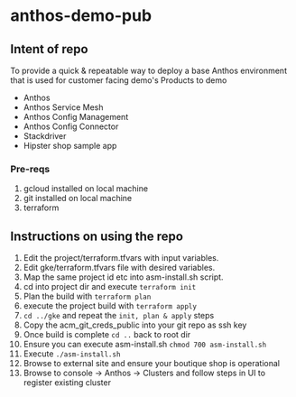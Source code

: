 # anthos-demo-pub

## Intent of repo
To provide a quick & repeatable way to deploy a base Anthos environment that is used for customer facing demo's
Products to demo
- Anthos
- Anthos Service Mesh
- Anthos Config Management
- Anthos Config Connector
- Stackdriver
- Hipster shop sample app

### Pre-reqs

1. gcloud installed on local machine
2. git installed on local machine
3. terraform

## Instructions on using the repo

1. Edit the project/terraform.tfvars with input variables.
2. Edit gke/terraform.tfvars file with desired variables.
3. Map the same project id etc into asm-install.sh script.
4. cd into project dir and execute `terraform init`
5. Plan the build with `terraform plan`
6. execute the project build with `terraform apply`
7. `cd ../gke` and repeat the `init, plan & apply` steps
8. Copy the acm_git_creds_public into your git repo as ssh key
9. Once build is complete `cd ..` back to root dir
10. Ensure you can execute asm-install.sh `chmod 700 asm-install.sh` 
11. Execute `./asm-install.sh`
12. Browse to external site and ensure your boutique shop is operational
13. Browse to console -> Anthos -> Clusters and follow steps in UI to register existing cluster



